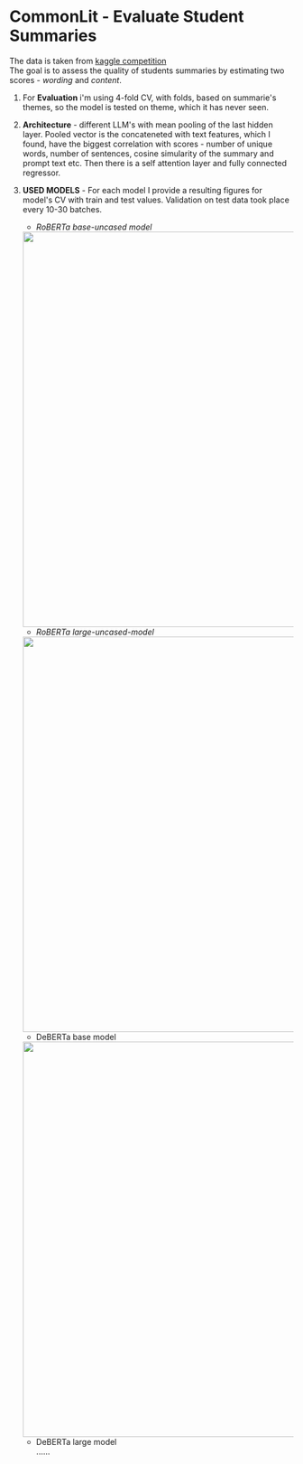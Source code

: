 # CommonLit - Evaluate Student Summaries

The data is taken from [kaggle competition](https://www.kaggle.com/competitions/commonlit-evaluate-student-summaries?rvi=1)</br>
The goal is to assess the quality of students summaries by estimating two scores - *wording* and *content*.</br>

1. For **Evaluation** i'm using 4-fold CV, with folds, based on summarie's themes, so the model is tested on theme, which it has never seen.
2. **Architecture** - different LLM's with mean pooling of the last hidden layer. Pooled vector is the concateneted with text features, which I found, have the biggest correlation with scores - number of unique words, number of sentences, cosine simularity of the summary and prompt text etc. Then there is a self attention layer and fully connected regressor.
3. **USED MODELS** - 
For each model I provide a resulting figures for model's CV with train and test values. Validation on test data took place every 10-30 batches.</br>
   - _RoBERTa base-uncased model_</br>
     
   <img src="https://github.com/shmak2000/CommonLit_competition/assets/109681522/a1a28434-ba1e-4694-8bd2-45b2678cb848" width="700">

   - _RoBERTa large-uncased-model_</br>

   <img src="https://github.com/shmak2000/CommonLit_competition/assets/109681522/004c3a71-c0eb-477d-bbb3-000eaddf3cbd" width="700">

   - DeBERTa base model</br>

   <img src="https://github.com/shmak2000/CommonLit_competition/assets/109681522/32c03c9f-2139-405f-8976-27c2368c95fd" width="700">

   - DeBERTa large model</br>
......
